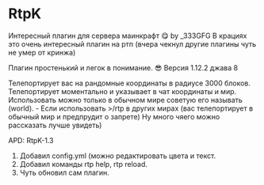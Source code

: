 # RtpK
Интересный плагин для сервера маинкрафт 😋 by _333GFG
В крациях это очень интересный плагин на ртп (вчера чекнул другие плагины чуть не умер от кринжа)

Плагин простенький и легок в понимание. 😎
Версия 1.12.2 джава 8

Телепортирует вас на рандомные координаты в радиусе 3000 блоков. Телепортирует моментально и указывает в чат координаты и мир.
Использовать можно только в обычном мире советую его называть (world). - Если использовать >/rtp в других мирах (вас телепортирует в обычный мир и предпрудит о запрете)
Ну много чяего можно рассказать лучше увидеть)

APD: RtpK-1.3 
1) Добавил config.yml (можно редактировать цвета и текст. 
2) Добавил команды rtp help, rtp reload.
3) Чуть обновил сам плагин.
